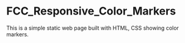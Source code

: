 # FCC_Responsive_Color_Markers
This is a simple static web page built with HTML, CSS showing color markers.

